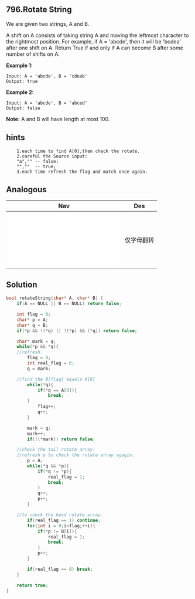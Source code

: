 ## 796.Rotate String
We are given two strings, A and B.

A shift on A consists of taking string A and moving the leftmost character to the rightmost position. For example, if A = 'abcde', then it will be 'bcdea' after one shift on A. Return True if and only if A can become B after some number of shifts on A.

**Example 1:**
```
Input: A = 'abcde', B = 'cdeab'
Output: true
```
**Example 2:**
```
Input: A = 'abcde', B = 'abced'
Output: false
```
**Note:**
    A and B will have length at most 100.

## hints
```
    1.each time to find A[0],then check the rotate.
    2.careful the Source input:
    "a","" -- false;
    "",""  -- true;
    3.each time refresh the flag and match once again.

```

## Analogous
|                         Nav               |                   Des            |
| :----------------------------------------:|:--------------------------------:|
| ![reverseOnlyLetters](../../easy/917/reverseOnlyLetters.md)|仅字母翻转       |

## Solution
``` c
bool rotateString(char* A, char* B) {
    if(A == NULL || B == NULL) return false;

    int flag = 0;
    char* p = A;
    char* q = B;
    if(*p && !(*q) || !(*p) && (*q)) return false;

    char* mark = q;
    while(*p && *q){
    //refresh.
        flag = 0;
        int real_flag = 0;
        q = mark;

    //find the B[flag] equals A[0]
        while(*q){
            if(*q == A[0]){
                break;
        }
            flag++;
            q++;
        }

        mark = q;
        mark++;
        if(!(*mark)) return false;

    //check the tail rotate array.
    //refresh p to check the rotate array agagin.
        p = A;
        while(*q && *p){
            if(*q != *p){
                real_flag = 1;
                break;
            }
            q++;
            p++;
        }

    //to check the head rotate array.
        if(real_flag == 1) continue;
        for(int i = 0;i<flag;++i){
            if(*p != B[i]){
                real_flag = 1;
                break;
            }
            p++;
        }

        if(real_flag == 0) break;
    }

    return true;
}
```
